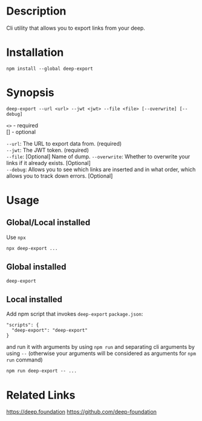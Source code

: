 # Description
Cli utility that allows you to export links from your deep.

# Installation

```shell
npm install --global deep-export
```

# Synopsis

```shell
deep-export --url <url> --jwt <jwt> --file <file> [--overwrite] [--debug]
```
`<>` - required  
[] - optional

`--url`: The URL to export data from. (required)  
`--jwt`: The JWT token. (required)  
`--file`: [Optional] Name of dump.
`--overwrite`: Whether to overwrite your links if it already exists.   [Optional]  
`--debug`: Allows you to see which links are inserted and in what order, which allows you to track down errors.  [Optional]  

# Usage

## Global/Local installed
Use `npx`
```
npx deep-export ...
```

## Global installed
```
deep-export
```

## Local installed
Add npm script that invokes `deep-export`
`package.json`:
```
"scripts": {
  "deep-export": "deep-export"
}
```
and run it with arguments by using `npm run` and separating cli arguments by using `--` (otherwise your arguments will be considered as arguments for `npm run` command)
```
npm run deep-export -- ...
```

# Related Links
https://deep.foundation
https://github.com/deep-foundation
